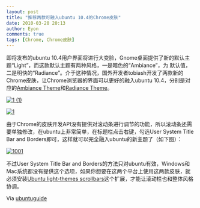 ```yaml
---
layout: post
title: "推荐两款可融入ubuntu 10.4的Chrome皮肤"
date: 2010-03-20 20:13
author: Eyon
comments: true
tags: [Chrome, Chrome皮肤]
---
```

即将发布的ubuntu 10.4用户界面将进行大变脸，Gnome桌面提供了新的默认主题“Light”，而这款默认主题有两种风格，一是暗色的“Ambiance”，为 默认值，二是明快的“Radiance”。介于这种情况，国外开发者tobiash开发了两款新的Chrome皮肤，让Chrome浏览器的界面可以更好的融入ubuntu 10.4，分别是对应的[Ambiance Theme](https://chrome.google.com/extensions/detail/elnmibmpefhmfgphdphdncoogpbfmlbp)和[Radiance Theme](https://chrome.google.com/extensions/detail/nhcggnkgnnjofaalfnbdfhkejpjolbce)。

<a href="http://img.chromi.org/2010/03/1-1.png">![](http://img.chromi.org/2010/03/1-1-550x415.png "1 (1)")</a>

<a href="http://img.chromi.org/2010/03/13.png">![](http://img.chromi.org/2010/03/13-550x381.png "1")</a>

由于Chrome的皮肤开发API没有提供对滚动条进行调节的功能，所以滚动条还需要单独修改，在ubuntu上非常简单，在标题栏点击右键，勾选User System Title Bar and Borders即可，这样就可以完全融入ubuntu的新主题了（如下图）：

<a href="http://img.chromi.org/2010/03/1001.png">![](http://img.chromi.org/2010/03/1001.png "1001")</a>

不过User System Title Bar and Borders的方法只对ubuntu有效，Windows和Mac系统都没有提供这个选项，如果你想要在这两个平台上使用这两款皮肤，就必须安装[Ubuntu light-themes scrollbars](https://chrome.google.com/extensions/detail/mikdfeaeaecoffpjoodiihgejnbfigln)这个扩展，才能让滚动栏也和整体风格协调。

Via [ubuntuguide](http://ubuntuguide.net/integrate-chromechromium-to-new-ubuntu-theme-in-ubuntu-10-04)



